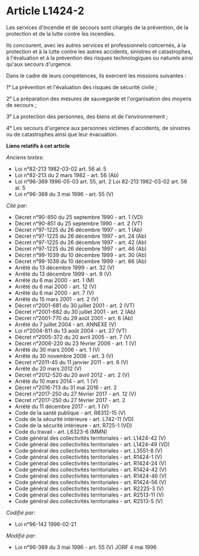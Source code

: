 # Article L1424-2

Les services d'incendie et de secours sont chargés de la prévention, de la protection et de la lutte contre les incendies.

Ils concourent, avec les autres services et professionnels concernés, à la protection et à la lutte contre les autres
accidents, sinistres et catastrophes, à l'évaluation et à la prévention des risques technologiques ou naturels ainsi qu'aux
secours d'urgence.

Dans le cadre de leurs compétences, ils exercent les missions suivantes :

1° La prévention et l'évaluation des risques de sécurité civile ;

2° La préparation des mesures de sauvegarde et l'organisation des moyens de secours ;

3° La protection des personnes, des biens et de l'environnement ;

4° Les secours d'urgence aux personnes victimes d'accidents, de sinistres ou de catastrophes ainsi que leur évacuation.

**Liens relatifs à cet article**

_Anciens textes_:

  - Loi n°82-213 1982-03-02 art. 56 al. 5
  - Loi n°82-213 du 2 mars 1982 - art. 56 (Ab)
  - Loi n°96-369 1996-05-03 art. 55, art. 2 Loi 82-213 1982-03-02 art. 56 al. 5
  - Loi n°96-369 du 3 mai 1996 - art. 55 (V)

_Cité par_:

  - Décret n°90-850 du 25 septembre 1990 - art. 1 (VD)
  - Décret n°90-851 du 25 septembre 1990 - art. 2 (VT)
  - Décret n°97-1225 du 26 décembre 1997 - art. 1 (Ab)
  - Décret n°97-1225 du 26 décembre 1997 - art. 24 (Ab)
  - Décret n°97-1225 du 26 décembre 1997 - art. 42 (Ab)
  - Décret n°97-1225 du 26 décembre 1997 - art. 46 (Ab)
  - Décret n°99-1039 du 10 décembre 1999 - art. 30 (Ab)
  - Décret n°99-1039 du 10 décembre 1999 - art. 66 (Ab)
  - Arrêté du 13 décembre 1999 - art. 32 (V)
  - Arrêté du 13 décembre 1999 - art. 9 (V)
  - Arrêté du 6 mai 2000 - art. 1 (M)
  - Arrêté du 6 mai 2000 - art. 12 (V)
  - Arrêté du 6 mai 2000 - art. 7 (V)
  - Arrêté du 15 mars 2001 - art. 2 (V)
  - Décret n°2001-681 du 30 juillet 2001 - art. 2 (VT)
  - Décret n°2001-682 du 30 juillet 2001 - art. 2 (Ab)
  - Décret n°2001-770 du 29 août 2001 - art. 6 (Ab)
  - Arrêté du 7 juillet 2004 - art. ANNEXE (V)
  - Loi n°2004-811 du 13 août 2004 - art. 27 (VT)
  - Décret n°2005-372 du 20 avril 2005 - art. 7 (V)
  - Décret n°2006-220 du 23 février 2006 - art. 1 (V)
  - Arrêté du 30 mars 2006 - art. 1 (V)
  - Arrêté du 30 novembre 2006 - art. 3 (V)
  - Décret n°2011-45 du 11 janvier 2011 - art. 6 (V)
  - Arrêté du 20 mars 2012 (V)
  - Décret n°2012-520 du 20 avril 2012 - art. 2 (V)
  - Arrêté du 10 mars 2014 - art. 1 (V)
  - Décret n°2016-713 du 31 mai 2016 - art. 2
  - Décret n°2017-250 du 27 février 2017 - art. 12 (V)
  - Décret n°2017-250 du 27 février 2017 - art. 2
  - Arrêté du 11 décembre 2017 - art. 1 (V)
  - Code de la santé publique - art. R6312-15 (V)
  - Code de la sécurité intérieure - art. L742-11 (VD)
  - Code de la sécurité intérieure - art. R725-1 (VD)
  - Code du travail - art. L6323-6 (MMN)
  - Code général des collectivités territoriales - art. L1424-42 (V)
  - Code général des collectivités territoriales - art. L1424-49 (VD)
  - Code général des collectivités territoriales - art. L3551-8 (V)
  - Code général des collectivités territoriales - art. R1424-1 (V)
  - Code général des collectivités territoriales - art. R1424-24 (V)
  - Code général des collectivités territoriales - art. R1424-42 (V)
  - Code général des collectivités territoriales - art. R1424-46 (V)
  - Code général des collectivités territoriales - art. R1424-56 (V)
  - Code général des collectivités territoriales - art. R2225-3 (V)
  - Code général des collectivités territoriales - art. R2513-11 (V)
  - Code général des collectivités territoriales - art. R2513-5 (V)

_Codifié par_:

  - Loi n°96-142 1996-02-21

_Modifié par_:

  - Loi n°96-369 du 3 mai 1996 - art. 55 (V) JORF 4 mai 1996
